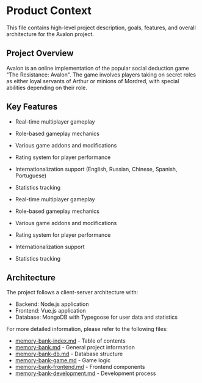 # Product Context

This file contains high-level project description, goals, features, and overall architecture for the Avalon project.

## Project Overview

Avalon is an online implementation of the popular social deduction game "The Resistance: Avalon". The game involves players taking on secret roles as either loyal servants of Arthur or minions of Mordred, with special abilities depending on their role.

## Key Features

- Real-time multiplayer gameplay
- Role-based gameplay mechanics
- Various game addons and modifications
- Rating system for player performance
- Internationalization support (English, Russian, Chinese, Spanish, Portuguese)
- Statistics tracking

- Real-time multiplayer gameplay
- Role-based gameplay mechanics
- Various game addons and modifications
- Rating system for player performance
- Internationalization support
- Statistics tracking

## Architecture

The project follows a client-server architecture with:

- Backend: Node.js application
- Frontend: Vue.js application
- Database: MongoDB with Typegoose for user data and statistics

For more detailed information, please refer to the following files:

- [memory-bank-index.md](memory-bank-index.md) - Table of contents
- [memory-bank.md](memory-bank.md) - General project information
- [memory-bank-db.md](memory-bank-db.md) - Database structure
- [memory-bank-game.md](memory-bank-game.md) - Game logic
- [memory-bank-frontend.md](memory-bank-frontend.md) - Frontend components
- [memory-bank-development.md](memory-bank-development.md) - Development process

